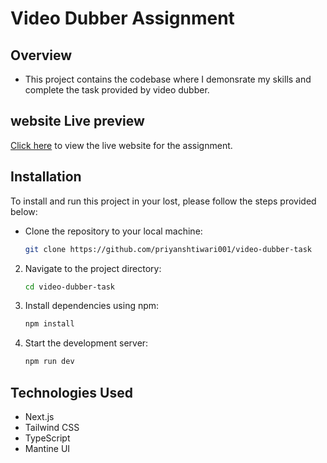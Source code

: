# Video Dubber Assignment

## Overview

- This project contains the codebase where I demonsrate  my skills and complete the task provided by video dubber.

## website Live preview

[Click here](https://video-dubber-task-sw3v.vercel.app/) to view the live website for the assignment.

## Installation

To install and run this project in your lost, please follow the steps provided below:

- Clone the repository to your local machine:

  ```bash
  git clone https://github.com/priyanshtiwari001/video-dubber-task
  ```

2. Navigate to the project directory:

   ```bash
   cd video-dubber-task
   ```

3. Install dependencies using npm:

   ```bash
   npm install
   ```

4. Start the development server:
   ```bash
   npm run dev
   ```

## Technologies Used

- Next.js
- Tailwind CSS
- TypeScript
- Mantine UI
